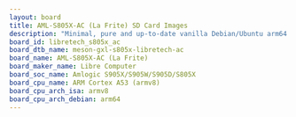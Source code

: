 ```yaml
---
layout: board
title: AML-S805X-AC (La Frite) SD Card Images
description: "Minimal, pure and up-to-date vanilla Debian/Ubuntu arm64 SD card images for AML-S805X-AC (La Frite) by Libre Computer, SoC: Amlogic S905X/S905W/S905D/S805X, CPU ISA: armv8"
board_id: libretech_s805x_ac
board_dtb_name: meson-gxl-s805x-libretech-ac
board_name: AML-S805X-AC (La Frite)
board_maker_name: Libre Computer
board_soc_name: Amlogic S905X/S905W/S905D/S805X
board_cpu_name: ARM Cortex A53 (armv8)
board_cpu_arch_isa: armv8
board_cpu_arch_debian: arm64
---
```

